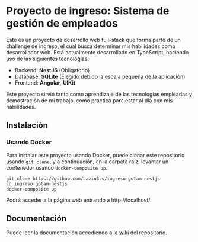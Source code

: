 # Proyecto de ingreso: Sistema de gestión de empleados

Este es un proyecto de desarrollo web full-stack que forma parte de un challenge de ingreso, el cual busca determinar mis habilidades como desarrollador web. Está actualmente desarrollado en TypeScript, haciendo uso de las siguientes tecnologías:
- Backend: **NestJS** (Obligatorio)
- Database: **SQLite** (Elegido debido la escala pequeña de la aplicación)
- Frontend: **Angular**, **UIKit**

Este proyecto sirvió tanto como aprendizaje de las tecnologías empleadas y demostración de mi trabajo, como práctica para estar al día con mis habilidades.

## Instalación

### Usando Docker

Para instalar este proyecto usando Docker, puede clonar este repositorio usando `git clone`, y a continuación, en la carpeta raíz, levantar un contenedor usando `docker-composite up`.

```console
git clone https://github.com/Lazin3ss/ingreso-gotam-nestjs
cd ingreso-gotam-nestjs
docker-composite up
```

Podrá acceder a la página web entrando a http://localhost/.

## Documentación

Puede leer la documentación accediendo a la [wiki](https://github.com/Lazin3ss/ingreso-gotam-nestjs/wiki) del repositorio.
